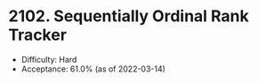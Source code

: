 # 2102. Sequentially Ordinal Rank Tracker
- Difficulty: Hard
- Acceptance: 61.0% (as of 2022-03-14)
